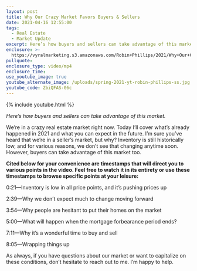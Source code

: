 ```yaml
---
layout: post
title: Why Our Crazy Market Favors Buyers & Sellers
date: 2021-04-16 12:55:00
tags:
  - Real Estate
  - Market Update
excerpt: Here’s how buyers and sellers can take advantage of this market.
enclosure: >-
  https://vyralmarketing.s3.amazonaws.com/Robin+Phillips/2021/Why+Our+Crazy+Market+Favors+Buyers+%26+Sellers.mp4
pullquote:
enclosure_type: video/mp4
enclosure_time:
use_youtube_image: true
youtube_alternate_image: /uploads/spring-2021-yt-robin-phillips-ss.jpg
youtube_code: ZbiQFAS-06c
---
```

{% include youtube.html %}

*Here’s how buyers and sellers can take advantage of this market.*

We’re in a crazy real estate market right now. Today I’ll cover what’s already happened in 2021 and what you can expect in the future. I’m sure you’ve heard that we’re in a seller’s market, but why? Inventory is still historically low, and for various reasons, we don’t see that changing anytime soon. However, buyers can take advantage of this market too.&nbsp;

**Cited below for your convenience are timestamps that will direct you to various points in the video. Feel free to watch it in its entirety or use these timestamps to browse specific points at your leisure:&nbsp;**

0:21—Inventory is low in all price points, and it’s pushing prices up&nbsp;

2:39—Why we don’t expect much to change moving forward

3:54—Why people are hesitant to put their homes on the market&nbsp;

5:00—What will happen when the mortgage forbearance period ends?

7:11—Why it’s a wonderful time to buy and sell

8:05—Wrapping things up

As always, if you have questions about our market or want to capitalize on these conditions, don’t hesitate to reach out to me. I’m happy to help.

